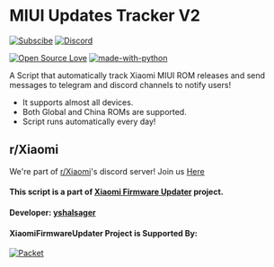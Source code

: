 # MIUI Updates Tracker V2

[![Subscibe](https://img.shields.io/badge/Telegram-Subscribe-blue.svg)](https://t.me/MIUIUpdatesTracker)
[![Discord](https://img.shields.io/discord/221706949786468353.svg?style=flat-square)](https://discord.gg/xiaomi)

[![Open Source Love](https://badges.frapsoft.com/os/v1/open-source.png?v=103)](https://github.com/ellerbrock/open-source-badges/)
[![made-with-python](https://img.shields.io/badge/Made%20with-Python-1f425f.svg)](https://www.python.org/)

A Script that automatically track Xiaomi MIUI ROM releases and send messages to telegram and discord channels to notify users!

- It supports almost all devices.
- Both Global and China ROMs are supported.
- Script runs automatically every day!

## r/Xiaomi
We're part of [r/Xiaomi](https://www.reddit.com/r/Xiaomi/)'s discord server! Join us [Here](https://discord.gg/xiaomi)

#### This script is a part of [Xiaomi Firmware Updater](https://github.com/XiaomiFirmwareUpdater) project.
#### Developer: [yshalsager](https://github.com/yshalsager)

#### XiaomiFirmwareUpdater Project is Supported By:
[![Packet](https://raw.githubusercontent.com/XiaomiFirmwareUpdater/xiaomifirmwareupdater.github.io/master/images/Packet_logo_sm.png)](https://www.packet.net)
